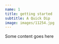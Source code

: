 ```yaml
---
name: 1
title: getting started
subtitle: A Quick Dip
image: images/11254.jpg
---
```

Some content goes here
